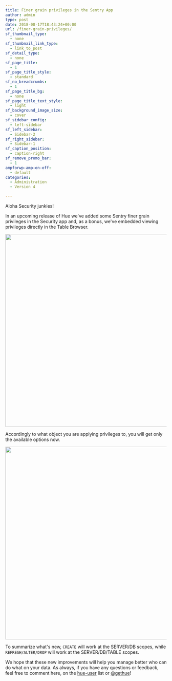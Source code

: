```yaml
---
title: Finer grain privileges in the Sentry App
author: admin
type: post
date: 2018-08-17T18:43:24+00:00
url: /finer-grain-privileges/
sf_thumbnail_type:
  - none
sf_thumbnail_link_type:
  - link_to_post
sf_detail_type:
  - none
sf_page_title:
  - 1
sf_page_title_style:
  - standard
sf_no_breadcrumbs:
  - 1
sf_page_title_bg:
  - none
sf_page_title_text_style:
  - light
sf_background_image_size:
  - cover
sf_sidebar_config:
  - left-sidebar
sf_left_sidebar:
  - Sidebar-2
sf_right_sidebar:
  - Sidebar-1
sf_caption_position:
  - caption-right
sf_remove_promo_bar:
  - 1
ampforwp-amp-on-off:
  - default
categories:
  - Administration
  - Version 4

---
```

Aloha Security junkies!

In an upcoming release of Hue we've added some Sentry finer grain privileges in the Security app and, as a bonus, we've embedded viewing privileges directly in the Table Browser.

<a href="https://cdn.gethue.com/uploads/2018/06/Screenshot-2018-06-22-13.46.38.jpg" target="_blank" rel="noopener noreferrer"><img src="https://cdn.gethue.com/uploads/2018/06/Screenshot-2018-06-22-13.46.38.jpg" alt="" width="600" /></a>

Accordingly to what object you are applying privileges to, you will get only the available options now.

<a href="https://cdn.gethue.com/uploads/2018/06/Screenshot-2018-06-22-13.34.58.jpg" target="_blank" rel="noopener noreferrer"><img src="https://cdn.gethue.com/uploads/2018/06/Screenshot-2018-06-22-13.34.58.jpg" alt="" width="600" /></a>

To summarize what's new, `CREATE` will work at the SERVER/DB scopes, while `REFRESH/ALTER/DROP` will work at the SERVER/DB/TABLE scopes.

We hope that these new improvements will help you manage better who can do what on your data. As always, if you have any questions or feedback, feel free to comment here, on the [hue-user][1] list or [@gethue][2]!

 [1]: http://groups.google.com/a/cloudera.org/group/hue-user
 [2]: https://twitter.com/gethue
